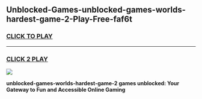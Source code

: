 
## Unblocked-Games-unblocked-games-worlds-hardest-game-2-Play-Free-faf6t
<h3>
<a href="https://premium76.site?title=unblocked-games-worlds-hardest-game-2&ref=18A">CLICK TO PLAY</a></h3>
<hr>

<h3>
<a href="https://premium76.site?title=unblocked-games-worlds-hardest-game-2&ref=18A">CLICK 2 PLAY</a>
  
</h3>

<a href="https://premium76.site?title=unblocked-games-worlds-hardest-game-2&ref=18A"><img src="https://clearcache.store/games.png"></a>


**unblocked-games-worlds-hardest-game-2 games unblocked: Your Gateway to Fun and Accessible Online Gaming**

